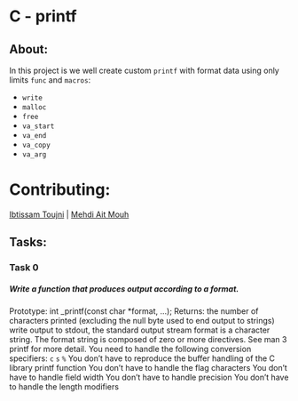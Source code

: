 # C - printf
## About:
In this project is we well create custom `printf` with format data using only limits `func` and `macros`:
- `write`
- `malloc`
- `free`
- `va_start`
- `va_end`
- `va_copy`
- `va_arg`

# Contributing:
[Ibtissam Toujni](https://github.com/IbtissamSmile) | [Mehdi Ait Mouh](https://github.com/mehdi-dev97)
## Tasks:
### Task 0
##### Write a function that produces output according to a format.

Prototype: int _printf(const char *format, ...);
Returns: the number of characters printed (excluding the null byte used to end output to strings)
write output to stdout, the standard output stream
format is a character string. The format string is composed of zero or more directives. See man 3 printf for more detail. You need to handle the following conversion specifiers:
`c`
`s`
`%`
You don’t have to reproduce the buffer handling of the C library printf function
You don’t have to handle the flag characters
You don’t have to handle field width
You don’t have to handle precision
You don’t have to handle the length modifiers